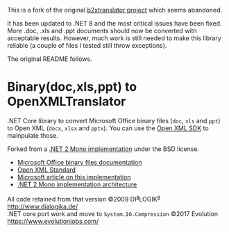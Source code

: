 This is a fork of the original [b2xtranslator project](https://github.com/EvolutionJobs/b2xtranslator) which seems abandoned.

It has been updated to .NET 8 and the most critical issues have been fixed. More .doc, .xls and .ppt documents should now be converted with acceptable results. However, much work is still needed to make this library reliable (a couple of files I tested still throw exceptions).

The original README follows.

# Binary(doc,xls,ppt) to OpenXMLTranslator

.NET Core library to convert Microsoft Office binary files (`doc`, `xls` and `ppt`) to Open XML (`docx`, `xlsx` and `pptx`).
You can use the [Open XML SDK](https://github.com/OfficeDev/Open-XML-SDK) to mainpulate those.

Forked from a [.NET 2 Mono implementation](https://sourceforge.net/projects/b2xtranslator/) under the BSD license. 

* [Microsoft Office binary files documentation](https://msdn.microsoft.com/en-us/library/cc313105.aspx)
* [Open XML Standard](http://www.ecma-international.org/publications/standards/Ecma-376.htm)
* [Microsoft article on this implementation](https://blogs.msdn.microsoft.com/interoperability/2009/05/11/binary-to-open-xml-b2x-translator-interoperability-for-the-office-binary-file-formats/)
* [.NET 2 Mono implementation architecture](http://b2xtranslator.sourceforge.net/architecture.html)

All code retained from that version ©2009 DI<sup><u>a</u></sup>LOGIK<sup><u>a</u></sup> http://www.dialogika.de/  
.NET core port work and move to `System.IO.Compression` ©2017 Evolution https://www.evolutionjobs.com/
